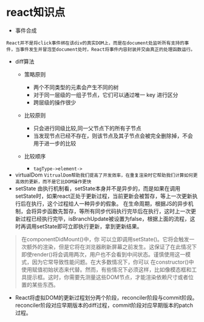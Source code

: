 # react知识点
- 事件合成
 ```
 React并不是将click事件绑在该div的真实DOM上，而是在document处监听所有支持的事件，当事件发生并冒泡至document处时，React将事件内容封装并交由真正的处理函数运行。

 ```
 - diff算法
    - 策略原则
        + 两个不同类型的元素会产生不同的树
        + 对于同一层级的一组子节点，它们可以通过唯一 key 进行区分
        + 跨层级的操作很少

    - 比较原则
        + 只会进行同级比较,同一父节点下的所有子节点
        + 当发现节点已经不存在，则该节点及其子节点会被完全删除掉，不会用于进一步的比较
    - 比较顺序
        + `tagType->element->`
- virtualDom
`VitrualDom帮助我们提高了开发效率，在重复渲染时它帮助我们计算如何更高效的更新，而不是它比DOM操作更快`
- setState
由执行机制看，setState本身并不是异步的，而是如果在调用setState时，如果react正处于更新过程，当前更新会被暂存，等上一次更新执行后在执行，这个过程给人一种异步的假象。
在生命周期，根据JS的异步机制，会将异步函数先暂存，等所有同步代码执行完毕后在执行，这时上一次更新过程已经执行完毕，isBranchUpdate被设置为false，根据上面的流程，这时再调用setState即可立即执行更新，拿到更新结果。

>在componentDidMount()中，你 可以立即调用setState()。它将会触发一次额外的渲染，但是它将在浏览器刷新屏幕之前发生。这保证了在此情况下即使render()将会调用两次，用户也不会看到中间状态。谨慎使用这一模式，因为它常导致性能问题。在大多数情况下，你可以 在constructor()中使用赋值初始状态来代替。然而，有些情况下必须这样，比如像模态框和工具提示框。这时，你需要先测量这些DOM节点，才能渲染依赖尺寸或者位置的某些东西。
- React将虚拟DOM的更新过程划分两个阶段，reconciler阶段与commit阶段。reconciler阶段对应早期版本的diff过程，commit阶段对应早期版本的patch过程。


